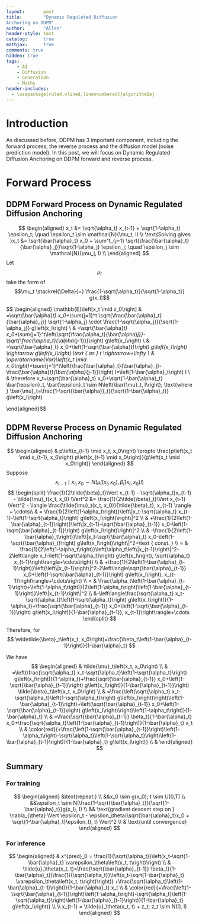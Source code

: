 ```yaml
---
layout:       post
title:        "Dynamic Regulated Diffusion
Anchoring on DDPM"
author:       "Allan"
header-style: text
catalog:      true
mathjax:      true
comments: true
hidden: true
tags:
    - AI
    - Diffusion
    - Generation
    - Maths
header-includes:
  - \usepackage[ruled,vlined,linesnumbered]{algorithm2e}
---
```


# Introduction

As discussed before, DDPM has 3 important component, including the forward process, the reverse process and the diffusion model (noise prediction model). In this post, we will focus on Dynamic Regulated Diffusion
Anchoring on DDPM forward and reverse process.

# Forward Process
## DDPM Forward Process on Dynamic Regulated Diffusion Anchoring
$$
\begin{aligned}
    x_t &= \sqrt{\alpha_t} x_{t-1} + \sqrt{1-\alpha_t} \epsilon_t; \quad \epsilon_t \sim \mathcal{N}(\mu_t, I) \\
    \text{Solving gives }x_t &= \sqrt{\bar{\alpha}_t} x_0 + \sum^t_{j=1} \sqrt{\frac{\bar{\alpha}_t}{\bar{\alpha}_j}}\sqrt{1-\alpha_j} \epsilon_j; \quad \epsilon_j \sim \mathcal{N}(\mu_j, I) \\
\end{aligned}
$$
Let $$\mu_t$$ take the form of $$\mu_t \stackrel{\Delta}{=} \frac{1-\sqrt{\alpha_t}}{\sqrt{1-\alpha_t}} g(x_l)$$

$$
\begin{aligned}
\mathbb{E}\left[x_t \mid x_0\right] 
& =\sqrt{\bar{\alpha}_t} x_0+\sum_{j=1}^t \sqrt{\frac{\bar{\alpha}_t}{\bar{\alpha}_j}} \sqrt{1-\alpha_j} \cdot \frac{1-\sqrt{\alpha_j}}{\sqrt{1-\alpha_j}} g\left(x_l\right) \\
& =\sqrt{\bar{\alpha}_t} x_0+\sum_{j=1}^t\left(\sqrt{\frac{\alpha_t}{\bar{\alpha}_j}}-\sqrt{\frac{\alpha_t}{\alpha_{j-1}}}\right) g\left(x_l\right) \\
& =\sqrt{\bar{\alpha}_t} x_0+\left(1-\sqrt{\bar{\alpha}_t}\right) g\left(x_l\right) \rightarrow g\left(x_l\right) \text { as } t \rightarrow+\infty \\
& \operatorname{Var}\left(x_t \mid x_0\right)=\sum_{j=1}^t\left(\frac{\bar{\alpha}_t}{\bar{\alpha}_j}-\frac{\bar{\alpha}_t}{\bar{\alpha}_{j-1}}\right) I=\left(1-\bar{\alpha}_t\right) I \\
& \therefore x_t=\sqrt{\bar{\alpha}_t} x_0+\sqrt{1-\bar{\alpha}_t} \bar{\epsilon}_t, \bar{\epsilon}_t \sim N\left(\bar{\mu}_t, I\right); \text{where } \bar{\mu}_t=\frac{1-\sqrt{\bar{\alpha}}_t}{\sqrt{1-\bar{\alpha}_t}} g\left(x_l\right)

\end{aligned}$$

## DDPM Reverse Process on Dynamic Regulated Diffusion Anchoring

$$
\begin{aligned}
& p\left(x_{t-1} \mid x_t, x_0\right) \propto \frac{p\left(x_t \mid x_{t-1}, x_0\right) p\left(x_{t-1} \mid x_0\right)}{p\left(x_t \mid x_0\right)}
\end{aligned}
$$
Suppose $$x_{t-1} \mid x_t, x_0 \sim N\left(\tilde{\mu}_t\left(x_t, x_0\right), \tilde{\beta}_t\left(x_t, x_0\right) I\right)$$
$$
\begin{split}
\frac{1}{2\tilde{\beta}_t}\Vert x_{t-1} - \sqrt{\alpha_t}x_{t-1} - \tilde{\mu}_t(x_t, x_0) \Vert^2 &=  \frac{1}{2\tilde{\beta}_t}\Vert x_{t-1} \Vert^2 - \langle \frac{\tilde{\mu}_t(x_t, x_0)}{\tilde{\beta}_t}, x_{t-1} \rangle + \cdots\\
& = \frac{1}{2\left(1-\alpha_t\right)}\left\|x_t-\sqrt{\alpha_t} x_{t-1}-\left(1-\sqrt{\alpha_t}\right) g\left(x_l\right)\right\|^2 \\
& +\frac{1}{2\left(1-\bar{\alpha}_{t-1}\right)}\left\|x_{t-1}-\sqrt{\bar{\alpha}_{t-1}} x_0-\left(1-\sqrt{\bar{\alpha}_{t-1}}\right) g\left(x_l\right)\right\|^2 \\
& -\frac{1}{2\left(1-\bar{\alpha}_t\right)}\left\|x_t-\sqrt{\bar{\alpha}_t} x_0-\left(1-\sqrt{\bar{\alpha}_t}\right) g\left(x_l\right)\right\|^2+\text { const. } \\
= & \frac{1}{2\left(1-\alpha_t\right)}\left(\alpha_t\left\|x_{t-1}\right\|^2-2\left\langle x_t-\left(1-\sqrt{\alpha_t}\right) g\left(x_l\right), \sqrt{\alpha_t} x_{t-1}\right\rangle+\cdots\right) \\
& +\frac{1}{2\left(1-\bar{\alpha}_{t-1}\right)}\left(\left\|x_{t-1}\right\|^2-2\left\langle\sqrt{\bar{\alpha}_{t-1}} x_0+\left(1-\sqrt{\bar{\alpha}_{t-1}}\right) g\left(x_l\right), x_{t-1}\right\rangle+\cdots\right) \\
= & \frac{\alpha_t\left(1-\bar{\alpha}_{t-1}\right)+\left(1-\alpha_t\right)}{2\left(1-\alpha_t\right)\left(1-\bar{\alpha}_{t-1}\right)}\left\|x_{t-1}\right\|^2  \\
&-\left\langle\frac{\sqrt{\alpha_t} x_t-\sqrt{\alpha_t}\left(1-\sqrt{\alpha_t}\right) g\left(x_t\right)}{1-\alpha_t}+\frac{\sqrt{\bar{\alpha}_{t-1}} x_0+\left(1-\sqrt{\bar{\alpha}_{t-1}}\right) g\left(x_l\right)}{1-\bar{\alpha}_{t-1}}, x_{t-1}\right\rangle+\cdots
\end{split}
$$

Therefore, for
$$
\widetilde{\beta}_t\left(x_t, x_0\right)=\frac{\beta_t\left(1-\bar{\alpha}_{t-1}\right)}{1-\bar{\alpha}_t}
$$

We have 
$$
\begin{aligned}
& \tilde{\mu}_t\left(x_t, x_0\right) \\
& =\left(\frac{\sqrt{\alpha_t} x_t-\sqrt{\alpha_t}\left(1-\sqrt{\alpha_t}\right) g\left(x_l\right)}{1-\alpha_t}+\frac{\sqrt{\bar{\alpha}_{t-1}} x_0+\left(1-\sqrt{\bar{\alpha}_{t-1}}\right) g\left(x_l\right)}{1-\bar{\alpha}_{t-1}}\right) \tilde{\beta}_t\left(x_t, x_0\right) \\
& =\frac{\left(\sqrt{\alpha_t} x_t-\sqrt{\alpha_t}\left(1-\sqrt{\alpha_t}\right) g\left(x_l\right)\right)\left(1-\bar{\alpha}_{t-1}\right)+\left(\sqrt{\bar{\alpha}_{t-1}} x_0+\left(1-\sqrt{\bar{\alpha}_{t-1}}\right) g\left(x_l\right)\right)\left(1-\alpha_t\right)}{1-\bar{\alpha}_t} \\
& =\frac{\sqrt{\bar{\alpha}_{t-1}} \beta_t}{1-\bar{\alpha}_t} x_0+\frac{\sqrt{\alpha_t}\left(1-\bar{\alpha}_{t-1}\right)}{1-\bar{\alpha}_t} x_t \\
& \color{red}{+\frac{\left(1-\sqrt{\bar{\alpha}_{t-1}}\right)\left(1-\alpha_t\right)-\sqrt{\alpha_t}\left(1-\sqrt{\alpha_t}\right)\left(1-\bar{\alpha}_{t-1}\right)}{1-\bar{\alpha}_t} g\left(x_l\right)} \\
&
\end{aligned}
$$

## Summary
### For training
$$
\begin{aligned}
&\text{repeat:} \\
&&x_0 \sim g(x_0); t \sim U(0,T) \\
&&\epsilon_t \sim  N(\frac{1-\sqrt{\bar{\alpha}_t}}{\sqrt{1-\bar{\alpha}_t}}g(x_l), I) \\
&& \text{gradient descent step on } \nabla_{\theta} \Vert \epsilon_t - \epsilon_\theta(\sqrt{\bar{\alpha}_t}x_0 + \sqrt{1-\bar{\alpha}_t}\epsilon_t), t) \Vert^2 \\
& \text{until convergence}
\end{aligned}
$$

### For inference
$$
\begin{aligned}
& x^{pred}_0 = \frac{1}{\sqrt{\alpha_t}}\left(x_t-\sqrt{1-\bar{\alpha}_t} \varepsilon_\theta\left(x_t, t\right)\right) \\
& \tilde{u}_\theta(x_t, t)=\frac{\sqrt{\bar{\alpha}_{t-1}} \beta_t}{1-\bar{\alpha}_t}(\frac{1}{\sqrt{\alpha_t}}\left(x_t-\sqrt{1-\bar{\alpha}_t} \varepsilon_\theta\left(x_t, t\right)\right)) +\frac{\sqrt{\alpha_t}\left(1-\bar{\alpha}_{t-1}\right)}{1-\bar{\alpha}_t} x_t \\
& \color{red}{+\frac{\left(1-\sqrt{\bar{\alpha}_{t-1}}\right)\left(1-\alpha_t\right)-\sqrt{\alpha_t}\left(1-\sqrt{\alpha_t}\right)\left(1-\bar{\alpha}_{t-1}\right)}{1-\bar{\alpha}_t} g\left(x_l\right)} \\
\\
x_{t-1} = \tilde{u}_\theta(x_t, t) + z_t; z_t \sim N(0, I)
\end{aligned}
$$